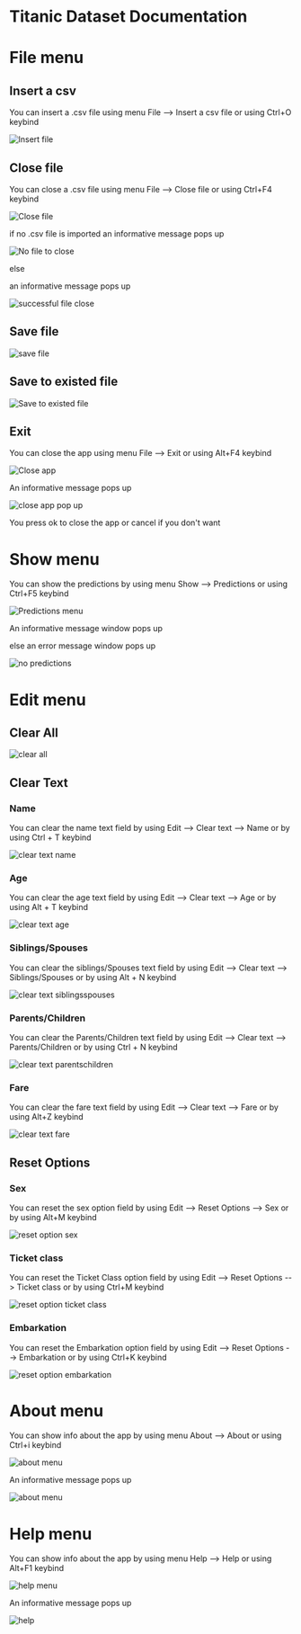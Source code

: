 # Titanic Dataset Documentation

# File menu

## Insert a csv

You can insert a .csv file using menu File --> Insert a csv file or using Ctrl+O keybind

<p><img src = "doc images/File menu/insert a csv.png" title="Insert file"/> </p>

## Close file

You can close a .csv file using menu File --> Close file or using Ctrl+F4 keybind


<p><img src = "doc images/File menu/close file.png" title="Close file"/> </p>

if no .csv file is imported an informative message pops up

<p><img src = "doc images/File menu/no csv file.png" title="No file to close"/> </p>

else

an informative message pops up

<p><img src ="doc images/File menu/successful file close.png" title="successful file close"/> </p>

## Save file

<p><img src ="doc images/File menu/save file.png" title="save file"/> </p>

## Save to existed file

<p><img src ="doc images/File menu/save to existed file.png" title="Save to existed file"/> </p>

## Exit


You can close the app using menu File --> Exit or using Alt+F4 keybind

<p><img src = "doc images/File menu/close app.png" title="Close app">

An informative message pops up

<p><img src ="doc images/File menu/close app pop up.png" title="close app pop up"/> </p>

You press ok to close the app or cancel if you don't want

# Show menu


You can show the predictions  by using menu Show --> Predictions or using Ctrl+F5 keybind

<p><img src ="doc images/Show menu/predictions.png" title="Predictions menu"/> </p>

An informative message window pops up

else an error message window pops up

<p><img src ="doc images/Show menu/no predictions.png" title="no predictions"/> </p>


# Edit menu

## Clear All

<p><img src ="doc images/Edit menu/Clear All.png" title="clear all"/> </p>

## Clear Text

### Name

You can clear the name text field by using Edit --> Clear text --> Name or by using Ctrl + T keybind

<p><img src ="doc images/Edit menu/clear text name.png" title="clear text name"/> </p>

### Age


You can clear the age text field by using Edit --> Clear text --> Age or by using Alt + T keybind

<p><img src ="doc images/Edit menu/clear text age.png" title="clear text age"/> </p>

### Siblings/Spouses

You can clear the siblings/Spouses text field by using Edit --> Clear text --> Siblings/Spouses or by using Alt + N keybind

<p><img src ="doc images/Edit menu/clear text siblingsspouses.png" title="clear text siblingsspouses"/> </p>

### Parents/Children

You can clear the Parents/Children text field by using Edit --> Clear text --> Parents/Children or by using Ctrl + N keybind

<p><img src ="doc images/Edit menu/clear text parentschildren.png" title="clear text parentschildren"/> </p>

### Fare


You can clear the fare text field by using Edit --> Clear text --> Fare or by using Alt+Z keybind

<p><img src ="doc images/Edit menu/clear text fare.png" title="clear text fare"/> </p>

## Reset Options

### Sex


You can reset the sex option field by using Edit --> Reset Options --> Sex or by using Alt+M keybind

<p><img src ="doc images/Edit menu/reset option sex.png" title="reset option sex"/> </p>

### Ticket class

You can reset the Ticket Class option field by using Edit --> Reset Options --> Ticket class or by using Ctrl+M keybind

<p><img src ="doc images/Edit menu/reset option ticket class.png" title="reset option ticket class"/> </p>

### Embarkation

You can reset the Embarkation option field by using Edit --> Reset Options --> Embarkation or by using Ctrl+K keybind

<p><img src ="doc images/Edit menu/reset option embarkation.png" title="reset option embarkation"/> </p>

# About menu

You can show info about the app by using menu About --> About or using Ctrl+i keybind

<p><img src="doc images/About menu/about menu.png" title="about menu"/></p>

An informative message pops up

<p><img src="doc images/About menu/about.png" title="about menu"/></p> 


# Help menu


You can show info about the app by using menu Help --> Help or using Alt+F1 keybind

<p><img src="doc images/Help menu/help menu.png" title="help menu"/></p>

An informative message pops up

<p><img src="doc images/Help menu/help.png" title="help"/></p> 